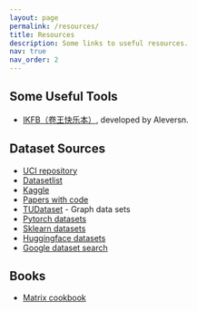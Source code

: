 ```yaml
---
layout: page
permalink: /resources/
title: Resources
description: Some links to useful resources.
nav: true
nav_order: 2
---
```


## Some Useful Tools
- [IKFB（卷王快乐本）](https://github.com/Creator-SN/IKFB), developed by Aleversn.


## Dataset Sources
- [UCI repository](https://archive.ics.uci.edu/ml/index.php)
- [Datasetlist](https://www.datasetlist.com/)
- [Kaggle](https://www.kaggle.com/)
- [Papers with code](https://paperswithcode.com/datasets)
- [TUDataset](https://chrsmrrs.github.io/datasets/) - Graph data sets
- [Pytorch datasets](https://pytorch.org/vision/stable/datasets.html)
- [Sklearn datasets](https://scikit-learn.org/stable/datasets.html)
- [Huggingface datasets](https://huggingface.co/docs/datasets/index)
- [Google dataset search](https://datasetsearch.research.google.com/)

## Books
- [Matrix cookbook](https://github.com/chenzl23/chenzl23.github.io/tree/master/assets/pdf/matrixCookbook.pdf)
